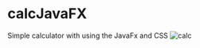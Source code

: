 # calcJavaFX
Simple calculator with using the JavaFx and CSS
![calc](https://cloud.githubusercontent.com/assets/24395593/24830381/ab9ddcec-1c8d-11e7-952b-a721e7762f34.jpg)
